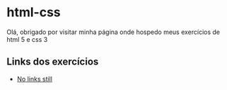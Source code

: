 
<h1>html-css</h1>
<p>Olá, obrigado por visitar minha página onde hospedo meus exercícios de html 5 e css 3</p>
<h2>Links dos exercícios</h2>
<ul>
 <li><a href="#">No links still</a></li>
</ul>
